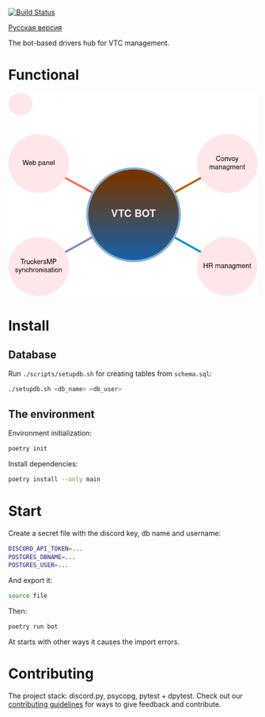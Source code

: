 [![Build Status](https://github.com/GREEN-Corporation/discord-bot/actions/workflows/checks.yml/badge.svg?branch=main)](https://github.com/GREEN-Corporation/discord-bot/actions/workflows/checks.yml)

[Русская версия](./ru-readme.md)

The bot-based drivers hub for VTC management. 

# Functional
![functional](./docs/diagram.png)

# Install
## Database
Run `./scripts/setupdb.sh` for creating tables from `schema.sql`:
```sh
./setupdb.sh <db_name> <db_user> 
```

## The environment
Environment initialization:
```sh
poetry init
```
Install dependencies:
```sh
poetry install --only main
```

# Start
Create a secret file with the discord key, db name and username:
```sh
DISCORD_API_TOKEN=...
POSTGRES_DBNAME=...
POSTGRES_USER=...
```
And export it:
```sh
source file
```
Then:
```sh
poetry run bot
```
At starts with other ways it causes the import errors.

# Contributing
The project stack: discord.py, psycopg, pytest + dpytest. Check out our 
[contributing guidelines](./contributing.md) for ways to give feedback and contribute.